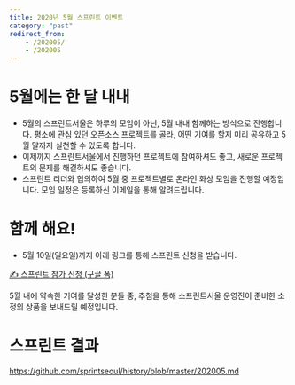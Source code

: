 ```yaml
---
title: 2020년 5월 스프린트 이벤트
category: "past"
redirect_from:
    - /202005/
    - /202005
---
```


# 5월에는 한 달 내내

* 5월의 스프린트서울은 하루의 모임이 아닌, 5월 내내 함께하는 방식으로 진행합니다.
  평소에 관심 있던 오픈소스 프로젝트를 골라, 어떤 기여를 할지 미리 공유하고 5월 말까지 실천할 수 있도록 합니다.
* 이제까지 스프린트서울에서 진행하던 프로젝트에 참여하셔도 좋고, 새로운 프로젝트의 문제를 해결하셔도 좋습니다.
* 스프린트 리더와 협의하여 5월 중 프로젝트별로 온라인 화상 모임을 진행할 예정입니다. 모임 일정은 등록하신 이메일을 통해 알려드립니다.

# 함께 해요!

* 5월 10일(일요일)까지 아래 링크를 통해 스프린트 신청을 받습니다.

[✍️ 스프린트 참가 신청 (구글 폼)](https://forms.gle/nV4CAv6Vb5Wb2PqXA)

5월 내에 약속한 기여를 달성한 분들 중, 추첨을 통해 스프린트서울 운영진이 준비한 소정의 상품을 보내드릴 예정입니다.

# 스프린트 결과

<https://github.com/sprintseoul/history/blob/master/202005.md>
